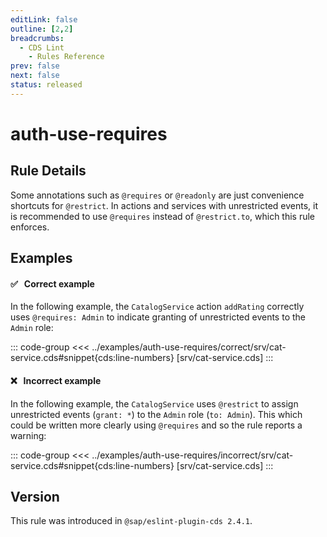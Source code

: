 ```yaml
---
editLink: false
outline: [2,2]
breadcrumbs:
  - CDS Lint
    - Rules Reference
prev: false
next: false
status: released
---
```


<script setup>
  import PlaygroundBadge from '../../../.vitepress/theme/components/PlaygroundBadge.vue'
</script>

# auth-use-requires

## Rule Details

Some annotations such as `@requires` or `@readonly` are just convenience shortcuts for `@restrict`. In actions and services with unrestricted events, it is recommended to use `@requires` instead of `@restrict.to`, which this rule enforces.

## Examples

#### ✅ &nbsp; Correct example

In the following example, the `CatalogService` action `addRating` correctly uses `@requires: Admin` to indicate granting of unrestricted events to the `Admin` role:

::: code-group
<<< ../examples/auth-use-requires/correct/srv/cat-service.cds#snippet{cds:line-numbers} [srv/cat-service.cds]
:::
<PlaygroundBadge
  name="auth-use-requires"
  kind="correct"
  :rules="{'@sap/cds/auth-use-requires': ['warn', 'show']}"
  :files="['db/schema.cds', 'srv/cat-service.cds']"
/>

#### ❌ &nbsp; Incorrect example

In the following example, the `CatalogService` uses `@restrict` to assign unrestricted events (`grant: *`) to the `Admin` role (`to: Admin`). This which could be written more clearly using `@requires` and so the rule reports a warning: 

::: code-group
<<< ../examples/auth-use-requires/incorrect/srv/cat-service.cds#snippet{cds:line-numbers} [srv/cat-service.cds]
:::
<PlaygroundBadge
  name="auth-use-requires"
  kind="incorrect"
  :rules="{'@sap/cds/auth-use-requires': ['warn', 'show']}"
  :files="['db/schema.cds', 'srv/cat-service.cds']"
/>

## Version
This rule was introduced in `@sap/eslint-plugin-cds 2.4.1`.

